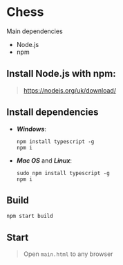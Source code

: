 # Chess

Main dependencies
* Node.js 
* npm  

## Install Node.js with npm:
 
   > https://nodejs.org/uk/download/
        
        
## Install dependencies
* __*Windows*__:

    ````
    npm install typescript -g
    npm i
    ````

* __*Mac OS*__ and __*Linux*__:

    ````
    sudo npm install typescript -g
    npm i
    ````    
        
## Build 

    npm start build
    
## Start 
   > Open `main.html` to any browser

